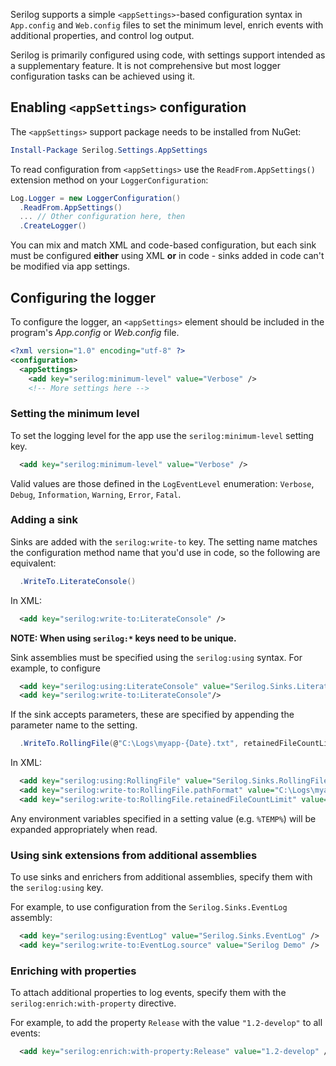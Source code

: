 Serilog supports a simple `<appSettings>`-based configuration syntax in `App.config` and `Web.config` files to set the minimum level, enrich events with additional properties, and control log output.

Serilog is primarily configured using code, with settings support intended as a supplementary feature. It is not comprehensive but most logger configuration tasks can be achieved using it.

## Enabling `<appSettings>` configuration

The `<appSettings>` support package needs to be installed from NuGet:

```powershell
Install-Package Serilog.Settings.AppSettings
```

To read configuration from `<appSettings>` use the `ReadFrom.AppSettings()` extension method on your `LoggerConfiguration`:

```csharp
Log.Logger = new LoggerConfiguration()
  .ReadFrom.AppSettings()
  ... // Other configuration here, then
  .CreateLogger()
```

You can mix and match XML and code-based configuration, but each sink must be configured **either** using XML **or** in code - sinks added in code can't be modified via app settings.

## Configuring the logger

To configure the logger, an `<appSettings>` element should be included in the program's _App.config_ or _Web.config_ file.

```xml
<?xml version="1.0" encoding="utf-8" ?>
<configuration>
  <appSettings>
    <add key="serilog:minimum-level" value="Verbose" />
    <!-- More settings here -->
```

### Setting the minimum level

To set the logging level for the app use the `serilog:minimum-level` setting key. 

```xml
  <add key="serilog:minimum-level" value="Verbose" />
```

Valid values are those defined in the `LogEventLevel` enumeration: `Verbose`, `Debug`, `Information`, `Warning`, `Error`, `Fatal`.

### Adding a sink

Sinks are added with the `serilog:write-to` key. The setting name matches the configuration method name that you'd use in code, so the following are equivalent:

```csharp
  .WriteTo.LiterateConsole()
```

In XML:

```xml
  <add key="serilog:write-to:LiterateConsole" />
```

**NOTE: When using `serilog:*` keys need to be unique.**

Sink assemblies must be specified using the `serilog:using` syntax. For example, to configure 

```xml
  <add key="serilog:using:LiterateConsole" value="Serilog.Sinks.Literate" />
  <add key="serilog:write-to:LiterateConsole"/>
```

If the sink accepts parameters, these are specified by appending the parameter name to the setting.

```csharp
  .WriteTo.RollingFile(@"C:\Logs\myapp-{Date}.txt", retainedFileCountLimit: 10)
```

In XML:

```xml
  <add key="serilog:using:RollingFile" value="Serilog.Sinks.RollingFile" />
  <add key="serilog:write-to:RollingFile.pathFormat" value="C:\Logs\myapp-{Date}.txt" />
  <add key="serilog:write-to:RollingFile.retainedFileCountLimit" value="10" />
```

Any environment variables specified in a setting value (e.g. `%TEMP%`) will be expanded appropriately when read.

### Using sink extensions from additional assemblies

To use sinks and enrichers from additional assemblies, specify them with the `serilog:using` key.

For example, to use configuration from the `Serilog.Sinks.EventLog` assembly:

```xml 
  <add key="serilog:using:EventLog" value="Serilog.Sinks.EventLog" />
  <add key="serilog:write-to:EventLog.source" value="Serilog Demo" />
```

### Enriching with properties

To attach additional properties to log events, specify them with the `serilog:enrich:with-property` directive.

For example, to add the property `Release` with the value `"1.2-develop"` to all events:

```xml 
  <add key="serilog:enrich:with-property:Release" value="1.2-develop" />
```
